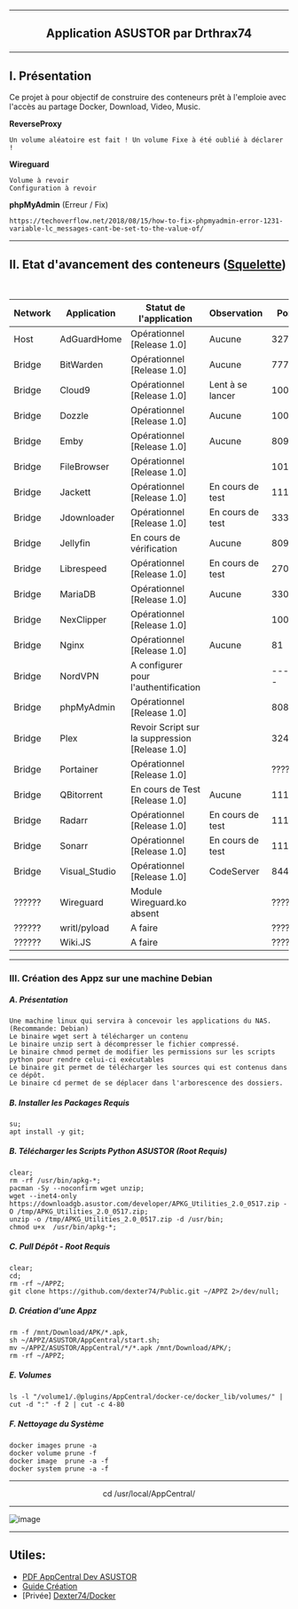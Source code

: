 ---------------------------------------------------------------------------------------------------------------------------------------------------------------------
## <p align='center'>Application ASUSTOR par Drthrax74</p>

---------------------------------------------------------------------------------------------------------------------------------------------------------------------

## I. Présentation
Ce projet à pour objectif de construire des conteneurs prêt à l'emploie avec l'accès au partage Docker, Download, Video, Music. 

**ReverseProxy**
```
Un volume aléatoire est fait ! Un volume Fixe à été oublié à déclarer !
```
**Wireguard**
```
Volume à revoir
Configuration à revoir

```

**phpMyAdmin** (Erreur / Fix)
```
https://techoverflow.net/2018/08/15/how-to-fix-phpmyadmin-error-1231-variable-lc_messages-cant-be-set-to-the-value-of/
```

---------------------------------------------------------------------------------------------------------------------------------------------------------------------

## II. Etat d'avancement des conteneurs ([Squelette](https://github.com/dexter74/Public/blob/main/ASUSTOR/AppCentral/Squelette.md))

<br />

| Network  |  Application  | Statut de l'application        | Observation                           |  Port  |
| -------- | ------------- | ------------------------------ | ------------------------------------- | ------ |
|  Host    | AdGuardHome   | Opérationnel [Release 1.0]     | Aucune                                |  3272  |
|  Bridge  | BitWarden     | Opérationnel [Release 1.0]     | Aucune                                |  7777  |
|  Bridge  | Cloud9        | Opérationnel [Release 1.0]     | Lent à se lancer                      |  1000  |
|  Bridge  | Dozzle        | Opérationnel [Release 1.0]     | Aucune                                |  1005  |
|  Bridge  | Emby 	        | Opérationnel [Release 1.0]     | Aucune                                |  8096  |
|  Bridge  | FileBrowser   | Opérationnel [Release 1.0]     |                                       |  1010  |
|  Bridge  | Jackett       | Opérationnel [Release 1.0]     | En cours de test                      |  1111  |
|  Bridge  | Jdownloader   | Opérationnel [Release 1.0]     | En cours de test                      |  3333  |
|  Bridge  | Jellyfin      | En cours de vérification       | Aucune                                |  8097  |
|  Bridge  | Librespeed    | Opérationnel [Release 1.0]     | En cours de test                      |  27016 |
|  Bridge  | MariaDB       | Opérationnel [Release 1.0]     | Aucune                                |  3306  |
|  Bridge  | NexClipper    | Opérationnel [Release 1.0]     |                                       |  10051 |
|  Bridge  | Nginx         | Opérationnel [Release 1.0]     | Aucune                                |   81   |
|  Bridge  | NordVPN       | A configurer pour l'authentification |                                 | ------ |
|  Bridge  | phpMyAdmin    | Opérationnel [Release 1.0]     |                                       |  8081  |
|  Bridge  | Plex          | Revoir Script sur la suppression [Release 1.0] |                       |  32400 |
|  Bridge  | Portainer     | Opérationnel [Release 1.0]     |                                       | ?????? |
|  Bridge  | QBitorrent    | En cours de Test [Release 1.0] | Aucune                                |  1110  |
|  Bridge  | Radarr        | Opérationnel [Release 1.0]     | En cours de test                      |  1112  |
|  Bridge  | Sonarr        | Opérationnel [Release 1.0]     | En cours de test                      |  1113  |
|  Bridge  | Visual_Studio | Opérationnel [Release 1.0]     | CodeServer                            |  8443  |
|  ??????  | Wireguard     | Module Wireguard.ko absent     |                                       | ?????? |
|  ??????  | writl/pyload  | A faire                        |                                       | ?????? |
|  ??????  | Wiki.JS       | A faire                        |                                       | ?????? |

---------------------------------------------------------------------------------------------------------------------------------------------------------------------
### III. Création des Appz sur une machine Debian
##### A. Présentation
```
Une machine linux qui servira à concevoir les applications du NAS. (Recommande: Debian)
Le binaire wget sert à télécharger un contenu
Le binaire unzip sert à décompresser le fichier compressé.
Le binaire chmod permet de modifier les permissions sur les scripts python pour rendre celui-ci exécutables
Le binaire git permet de télécharger les sources qui est contenus dans ce dépôt.
Le binaire cd permet de se déplacer dans l'arborescence des dossiers.
```

##### B. Installer les Packages Requis
```
su;
apt install -y git;
```

##### B. Télécharger les Scripts Python ASUSTOR (Root Requis)
```console
clear;
rm -rf /usr/bin/apkg-*;
pacman -Sy --noconfirm wget unzip;
wget --inet4-only https://downloadgb.asustor.com/developer/APKG_Utilities_2.0_0517.zip -O /tmp/APKG_Utilities_2.0_0517.zip;
unzip -o /tmp/APKG_Utilities_2.0_0517.zip -d /usr/bin;
chmod u+x  /usr/bin/apkg-*;
```


##### C. Pull Dépôt - Root Requis 

```console
clear;
cd;
rm -rf ~/APPZ;
git clone https://github.com/dexter74/Public.git ~/APPZ 2>/dev/null;
```

##### D. Création d'une Appz
```
rm -f /mnt/Download/APK/*.apk,
sh ~/APPZ/ASUSTOR/AppCentral/start.sh;
mv ~/APPZ/ASUSTOR/AppCentral/*/*.apk /mnt/Download/APK/;
rm -rf ~/APPZ;
```

##### E. Volumes
```
ls -l "/volume1/.@plugins/AppCentral/docker-ce/docker_lib/volumes/" | cut -d ":" -f 2 | cut -c 4-80
```

##### F. Nettoyage du Système
```
docker images prune -a
docker volume prune -f
docker image  prune -a -f
docker system prune -a -f
```

----------------------------------------------------------------------------------------------------------------------------------------------------------------------
<p align='center'> cd /usr/local/AppCentral/ </p>

----------------------------------------------------------------------------------------------------------------------------------------------------------------------
 ![image](https://user-images.githubusercontent.com/35907/193457835-68095cc1-2a77-458c-8b93-b9105c103d2f.png)


---------------------------------------------------------------------------------------------------------------------------------------------------------------------

Utiles:
 - 
 - [PDF AppCentral Dev ASUSTOR](https://downloadgb.asustor.com/developer/App_Central_Developer_Guide_4.1.0_20220622.pdf)
 - [Guide Création](https://amigotechnotes.wordpress.com/2014/05/06/how-to-create-an-apk-for-asustor-adm-to-distribute-your-lamp/) 
 - [Privée] [Dexter74/Docker](https://github.com/dexter74/Archives/tree/main/Docker/V1/2.Conteneurs)
